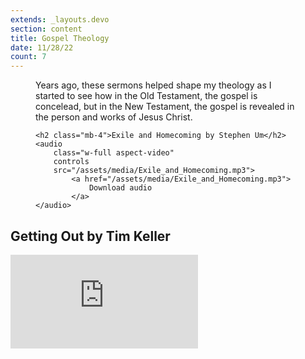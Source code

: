 ```yaml
---
extends: _layouts.devo
section: content
title: Gospel Theology
date: 11/28/22
count: 7
---
```


<figure class="pb-4">
    <figcaption>
        <p>Years ago, these sermons helped shape my theology as I started to see how in the Old Testament, the gospel is concelead, but in the New Testament, the gospel is revealed in the person and works of Jesus Christ.</p>
    </figcaption>


    <h2 class="mb-4">Exile and Homecoming by Stephen Um</h2>
    <audio
        class="w-full aspect-video"
        controls
        src="/assets/media/Exile_and_Homecoming.mp3">
            <a href="/assets/media/Exile_and_Homecoming.mp3">
                Download audio
            </a>
    </audio>
</figure>

<h2>Getting Out by Tim Keller</h2>

<iframe class="w-full aspect-video" src="https://www.youtube.com/embed/Xzm8hWOdGLk" frameborder="0" allow="accelerometer; autoplay; clipboard-write; encrypted-media; gyroscope; picture-in-picture" allowfullscreen></iframe>
